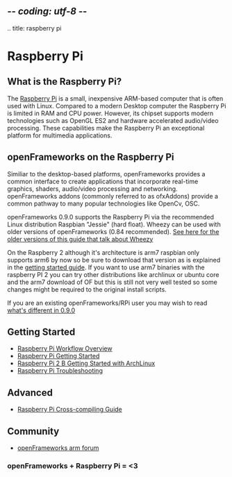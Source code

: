 ## -*- coding: utf-8 -*-
.. title: raspberry pi

Raspberry Pi
============

## What is the Raspberry Pi?

The [Raspberry Pi](http://www.raspberrypi.org/) is a small, inexpensive ARM-based computer that is often used with Linux. Compared to a modern Desktop computer the Raspberry Pi is limited in RAM and CPU power. However, its chipset supports modern technologies such as OpenGL ES2 and hardware accelerated audio/video processing. These capabilities make the Raspberry Pi an exceptional platform for multimedia applications.


## openFrameworks on the Raspberry Pi
Similiar to the desktop-based platforms, openFrameworks provides a common interface to create applications that incorporate real-time graphics, shaders, audio/video processing and networking. openFrameworks addons (commonly referred to as ofxAddons) provide a common pathway to many popular technologies like OpenCv, OSC.

openFrameworks 0.9.0 supports the Raspberry Pi via the recommended Linux distribution Raspbian "Jessie" (hard float). Wheezy can be used with older versions of openFrameworks (0.84 recommended). [See here for the older versions of this guide that talk about Wheezy](raspberry-pi-wheezy-index/)

On the Raspberry 2 although it's architecture is arm7 raspbian only supports arm6 by now so be sure to download that version as is explained in the [getting started guide](raspberry-pi-getting-started/). If you want to use arm7 binaries with the raspberry PI 2 you can try other distributions like archlinux or ubuntu core and the arm7 download of OF but this is still not very well tested so some changes might be required to the original install scripts.

If you are an existing openFrameworks/RPi user you may wish to read [what's different in 0.9.0](raspberry-Pi-8-9-transition-notes/) 

## Getting Started

* [Raspberry Pi Workflow Overview](raspberry-pi-workflow-overview/)
* [Raspberry Pi Getting Started](raspberry-pi-getting-started/)
* [Raspberry Pi 2 B Getting Started with ArchLinux](raspberry-pi-getting-started-archlinux/)
* [Raspberry Pi Troubleshooting](raspberry-pi-troubleshooting/)

## Advanced

* [Raspberry Pi Cross-compiling Guide](raspberry-pi-cross-compiling-guide/)

## Community
* [openFrameworks arm forum](http://forum.openframeworks.cc/c/arm)


### openFrameworks + Raspberry Pi = <3
